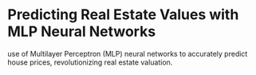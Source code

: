 # Predicting Real Estate Values with MLP Neural Networks
 use of Multilayer Perceptron (MLP) neural networks to accurately predict house prices, revolutionizing real estate valuation.
